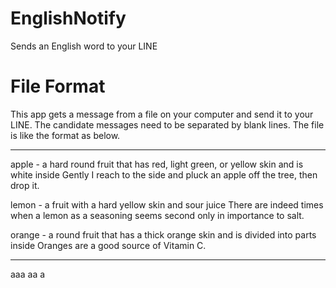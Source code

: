 # EnglishNotify
Sends an English word to your LINE

# File Format
This app gets a message from a file on your computer and send it to your LINE.
The candidate messages need to be separated by blank lines.
The file is like the format as below.

-----------------------------------------------------------------------------------------

apple - a hard round fruit that has red, light green, or yellow skin and is white inside
Gently I reach to the side and pluck an apple off the tree, then drop it.

lemon - a fruit with a hard yellow skin and sour juice
There are indeed times when a lemon as a seasoning seems second only in importance to salt.

orange - a round fruit that has a thick orange skin and is divided into parts inside
Oranges are a good source of Vitamin C.

-----------------------------------------------------------------------------------------

aaa
aa
a
